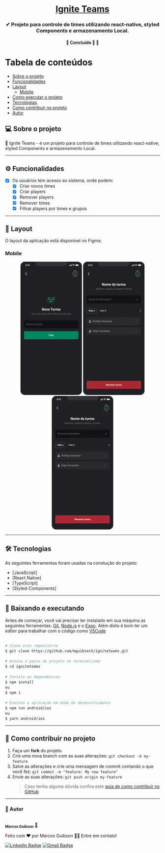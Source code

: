 <h1 align="center">
     <a href="#" alt="sistema web igniteFeed"> Ignite Teams </a>
</h1>

<h3 align="center">
    ✔ Projeto para controle de times utilizando react-native, styled Components e armazenamento Local.
</h3>

<h4 align="center">
	🚧 Concluído 🚀 🚧
</h4>

# Tabela de conteúdos

<!--ts-->

- [Sobre o projeto](#-sobre-o-projeto)
- [Funcionalidades](#-funcionalidades)
- [Layout](#-layout)
  - [Mobile](#mobile)
- [Como executar o projeto](#-baixando-e-executando)
- [Tecnologias](#-tecnologias)
- [Como contribuir no projeto](#-como-contribuir-no-projeto)
- [Autor](#-autor)
<!--te-->

## 💻 Sobre o projeto

📩 Ignite Teams - é um projeto para controle de times utilizando react-native, styled Components e armazenamento Local.

---

## ⚙️ Funcionalidades

- [x] Os usuários tem acesso ao sistema, onde podem:
  - [x] Criar novos times
  - [x] Criar players
  - [x] Remover players
  - [x] Remover times
  - [x] Filtrar players por times e grupos

---

## 🎨 Layout

O layout da aplicação está disponível no Figma:

### Mobile
<p align="center">
  <img alt="IngniteTeams" title="#IngniteTeams" src="src/assets/Nova turma.png" width="200px">
 <img alt="IngniteTeams" title="#IngniteTeams" src="src/assets/Times.png" width="200px">
 <img alt="IngniteTeams" title="#IngniteTeams" src="src/assets/Times.png" width="200px">
</p>

---

## 🛠 Tecnologias

As seguintes ferramentas foram usadas na constução do projeto:

- [JavaScript]
- [React Native]
- [TypeScript]
- [Styled-Components]

---

## 🧭 Baixando e executando

Antes de começar, você vai precisar ter instalado em sua máquina as seguintes ferramentas:
[Git](https://git-scm.com), [Node.js](https://nodejs.org/en/) e o [Expo](https://expo.dev/).
Além disto é bom ter um editor para trabalhar com o código como [VSCode](https://code.visualstudio.com/)

```bash

# Clone este repositório
$ git clone https://github.com/mguibtech/igniteteams.git

# Acesse a pasta do projeto no terminal/cmd
$ cd igniteteams

# Instale as dependências
$ npm install
ou
$ npm i

# Execute a aplicação em modo de desenvolvimento
$ npm run android/iox
ou
$ yarn android/ios

```

---

## 💪 Como contribuir no projeto

1. Faça um **fork** do projeto.
2. Crie uma nova branch com as suas alterações: `git checkout -b my-feature`
3. Salve as alterações e crie uma mensagem de commit contando o que você fez: `git commit -m "feature: My new feature"`
4. Envie as suas alterações: `git push origin my-feature`
   > Caso tenha alguma dúvida confira este [guia de como contribuir no GitHub](https://medium.com/@lcnogueira/um-guia-para-contribui%C3%A7%C3%A3o-em-projetos-open-source-no-github-46a423e4e9b3)

---

### 🦸 Autor

<a href="https://www.linkedin.com/in/marcos-guibson-santos-da-silva-0b62321a3/">
 <img style="border-radius: 50%;" src="https://github.com/mguibtech.png" width="100px;" alt=""/>
 <br />
 <sub><b>Marcos Guibson</b></sub></a> <a href="https://www.linkedin.com/in/marcos-guibson-santos-da-silva-0b62321a3/" title="mguibtech">🚀</a>

Feito com ❤️ por Marcos Guibson 👋🏽 Entre em contato!

[![Linkedin Badge](https://img.shields.io/badge/-Marcos_Guibson-blue?style=flat-square&logo=Linkedin&logoColor=white&link=https://www.linkedin.com/in/marcos-guibson-santos-da-silva-0b62321a3/)](https://www.linkedin.com/in/marcos-guibson-santos-da-silva-0b62321a3/)
[![Gmail Badge](https://img.shields.io/badge/-mguibtech@gmail.com-c14438?style=flat-square&logo=Gmail&logoColor=white&link=mailto:mguibtech@gmail.com)](mailto:mguibtech@gmail.com)
